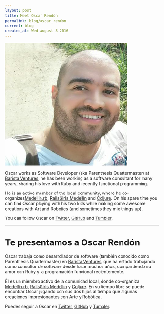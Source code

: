 ```yaml
---
layout: post
title: Meet Oscar Rendón
permalink: blog/oscar_rendon
current: blog
created_at: Wed August 3 2016
---
```


![Oscar Rendón](/img/speakers/oscar.jpg)

Oscar works as Software Developer (aka Parenthesis Quartermaster) at [Barista Ventures](http://barista-v.com/), he has been working as a software consultant for many years, sharing his love with Ruby and recently functional programming.

He is an active member of the local community, where he co-organizes[Medellin.rb](http://www.meetup.com/medellin-rb/), [RailsGirls Medellín](http://railsgirls.com/medellin) and [Coljure](http://www.meetup.com/coljure). On his spare time you can find Oscar playing with his two kids while making some awesome creations with Art and Robotics (and sometimes they mix things up).

You can follow Oscar on [Twitter][TW], [GitHub][GH] and [Tumbler][TB].

* * *

# Te presentamos a Oscar Rendón

Oscar trabaja como desarrollador de software (también conocido como Parenthesis Quartermaster) en [Barista Ventures](http://barista-v.com/), que ha estado trabajando como consultor de software desde hace muchos años, compartiendo su amor con Ruby y la programación funcional recientemente.

Él es un miembro activo de la comunidad local, donde co-organiza [Medellin.rb](http://www.meetup.com/medellin-rb/), [RailsGirls Medellín](http://railsgirls.com/medellin) y [Coljure](http://www.meetup.com/coljure). En su tiempo libre se puede encontrar Oscar jugando con sus dos hijos al tiempo que algunas creaciones impresionantes con Arte y Robótica.

Puedes seguir a Oscar en [Twitter][TW], [GitHub][GH] y [Tumbler][TB].

[gh]: https://github.com/orendon
[tw]: https://twitter.com/orendon
[tb]: http://grafises.tumblr.com
